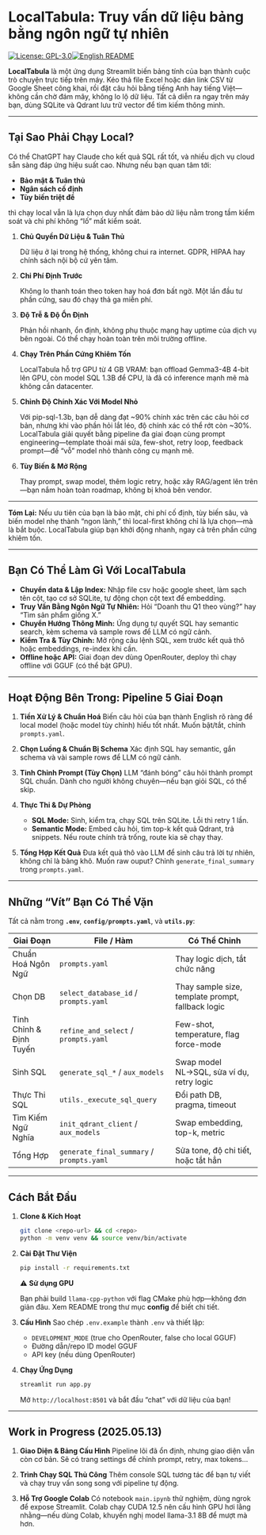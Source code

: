 # LocalTabula: Truy vấn dữ liệu bảng bằng ngôn ngữ tự nhiên
[![License: GPL-3.0](https://img.shields.io/badge/license-GPLv3-yellow.svg)](https://www.gnu.org/licenses/gpl-3.0.en.html)[![English README](https://img.shields.io/badge/README-English-blue)](README.md)

**LocalTabula** là một ứng dụng Streamlit biến bảng tính của bạn thành cuộc trò chuyện trực tiếp trên máy. Kéo thả file Excel hoặc dán link CSV từ Google Sheet công khai, rồi đặt câu hỏi bằng tiếng Anh hay tiếng Việt—không cần chờ đám mây, không lo lộ dữ liệu. Tất cả diễn ra ngay trên máy bạn, dùng SQLite và Qdrant lưu trữ vector để tìm kiếm thông minh.

---

## Tại Sao Phải Chạy Local?

Có thể ChatGPT hay Claude cho kết quả SQL rất tốt, và nhiều dịch vụ cloud sẵn sàng đáp ứng hiệu suất cao. Nhưng nếu bạn quan tâm tới:

* **Bảo mật & Tuân thủ**
* **Ngân sách cố định**
* **Tùy biến triệt để**

thì chạy local vẫn là lựa chọn duy nhất đảm bảo dữ liệu nằm trong tầm kiểm soát và chi phí không “lố” mất kiểm soát.

1. **Chủ Quyền Dữ Liệu & Tuân Thủ**

   Dữ liệu ở lại trong hệ thống, không chui ra internet. GDPR, HIPAA hay chính sách nội bộ cứ yên tâm.

2. **Chi Phí Định Trước**

   Không lo thanh toán theo token hay hoá đơn bất ngờ. Một lần đầu tư phần cứng, sau đó chạy thả ga miễn phí.

3. **Độ Trễ & Độ Ổn Định**

   Phản hồi nhanh, ổn định, không phụ thuộc mạng hay uptime của dịch vụ bên ngoài. Có thể chạy hoàn toàn trên môi trường offline.

4. **Chạy Trên Phần Cứng Khiêm Tốn**

   LocalTabula hỗ trợ GPU từ 4 GB VRAM: bạn offload Gemma3-4B 4-bit lên GPU, còn model SQL 1.3B để CPU, là đã có inference mạnh mẽ mà không cần datacenter.

5. **Chỉnh Độ Chính Xác Với Model Nhỏ**

   Với pip-sql-1.3b, bạn dễ dàng đạt \~90% chính xác trên các câu hỏi cơ bản, nhưng khi vào phần hỏi lắt léo, độ chính xác có thể rớt còn \~30%. LocalTabula giải quyết bằng pipeline đa giai đoạn cùng prompt engineering—template thoải mái sửa, few-shot, retry loop, feedback prompt—để “vỗ” model nhỏ thành công cụ mạnh mẽ.

6. **Tùy Biến & Mở Rộng**

   Thay prompt, swap model, thêm logic retry, hoặc xây RAG/agent lên trên—bạn nắm hoàn toàn roadmap, không bị khoá bên vendor.

---

**Tóm Lại:** Nếu ưu tiên của bạn là bảo mật, chi phí cố định, tùy biến sâu, và biến model nhẹ thành “ngon lành,” thì local-first không chỉ là lựa chọn—mà là bắt buộc. LocalTabula giúp bạn khởi động nhanh, ngay cả trên phần cứng khiêm tốn.

---

## Bạn Có Thể Làm Gì Với LocalTabula

* **Chuyển data & Lập Index:** Nhập file csv hoặc google sheet, làm sạch tên cột, tạo cơ sở SQLite, tự động chọn cột text để embedding.
* **Truy Vấn Bằng Ngôn Ngữ Tự Nhiên:** Hỏi “Doanh thu Q1 theo vùng?” hay “Tìm sản phẩm giống X.”
* **Chuyển Hướng Thông Minh:** Ứng dụng tự quyết SQL hay semantic search, kèm schema và sample rows để LLM có ngữ cảnh.
* **Kiểm Tra & Tùy Chỉnh:** Mở rộng câu lệnh SQL, xem trước kết quả thô hoặc embeddings, re-index khi cần.
* **Offline hoặc API:** Giai đoạn dev dùng OpenRouter, deploy thì chạy offline với GGUF (có thể bật GPU).

---

## Hoạt Động Bên Trong: Pipeline 5 Giai Đoạn

1. **Tiền Xử Lý & Chuẩn Hoá**
   Biến câu hỏi của bạn thành English rõ ràng để local model (hoặc model tùy chỉnh) hiểu tốt nhất. Muốn bật/tắt, chỉnh `prompts.yaml`.

2. **Chọn Luồng & Chuẩn Bị Schema**
   Xác định SQL hay semantic, gắn schema và vài sample rows để LLM có ngữ cảnh.

3. **Tinh Chỉnh Prompt (Tùy Chọn)**
   LLM “đánh bóng” câu hỏi thành prompt SQL chuẩn. Dành cho người không chuyên—nếu bạn giỏi SQL, có thể skip.

4. **Thực Thi & Dự Phòng**

   * **SQL Mode:** Sinh, kiểm tra, chạy SQL trên SQLite. Lỗi thì retry 1 lần.
   * **Semantic Mode:** Embed câu hỏi, tìm top-k kết quả Qdrant, trả snippets.
     Nếu route chính trả trống, route kia sẽ chạy thay.

5. **Tổng Hợp Kết Quả**
   Đưa kết quả thô vào LLM để sinh câu trả lời tự nhiên, không chỉ là bảng khô. Muốn raw ouput? Chỉnh `generate_final_summary` trong `prompts.yaml`.

---

## Những “Vít” Bạn Có Thể Vặn

Tất cả nằm trong **`.env`**, **`config/prompts.yaml`**, và **`utils.py`**:

| Giai Đoạn               | File / Hàm                                | Có Thể Chỉnh                                      |
| ----------------------- | ----------------------------------------- | ------------------------------------------------- |
| Chuẩn Hoá Ngôn Ngữ      | `prompts.yaml`                            | Thay logic dịch, tắt chức năng                    |
| Chọn DB                 | `select_database_id` / `prompts.yaml`     | Thay sample size, template prompt, fallback logic |
| Tinh Chỉnh & Định Tuyến | `refine_and_select` / `prompts.yaml`      | Few-shot, temperature, flag force-mode            |
| Sinh SQL                | `generate_sql_*` / `aux_models`           | Swap model NL→SQL, sửa ví dụ, retry logic         |
| Thực Thi SQL            | `utils._execute_sql_query`                | Đổi path DB, pragma, timeout                      |
| Tìm Kiếm Ngữ Nghĩa      | `init_qdrant_client` / `aux_models`       | Swap embedding, top-k, metric                     |
| Tổng Hợp                | `generate_final_summary` / `prompts.yaml` | Sửa tone, độ chi tiết, hoặc tắt hẳn               |

---

## Cách Bắt Đầu

1. **Clone & Kích Hoạt**

   ```bash
   git clone <repo-url> && cd <repo>  
   python -m venv venv && source venv/bin/activate  
   ```

2. **Cài Đặt Thư Viện**

   ```bash
   pip install -r requirements.txt
   ```

   ⚠️ **Sử dụng GPU**

   Bạn phải build `llama-cpp-python` với flag CMake phù hợp—không đơn giản đâu. Xem README trong thư mục **config** để biết chi tiết.

3. **Cấu Hình**
   Sao chép `.env.example` thành `.env` và thiết lập:

   * `DEVELOPMENT_MODE` (true cho OpenRouter, false cho local GGUF)
   * Đường dẫn/repo ID model GGUF
   * API key (nếu dùng OpenRouter)

4. **Chạy Ứng Dụng**

   ```bash
   streamlit run app.py
   ```

   Mở `http://localhost:8501` và bắt đầu “chat” với dữ liệu của bạn!

---

## **Work in Progress (2025.05.13)**

1. **Giao Diện & Bảng Cấu Hình**
   Pipeline lõi đã ổn định, nhưng giao diện vẫn còn cơ bản. Sẽ có trang settings để chỉnh prompt, retry, max tokens…

2. **Trình Chạy SQL Thủ Công**
   Thêm console SQL tương tác để bạn tự viết và chạy truy vấn song song với pipeline tự động.

3. **Hỗ Trợ Google Colab**
   Có notebook `main.ipynb` thử nghiệm, dùng ngrok để expose Streamlit. Colab chạy CUDA 12.5 nên cấu hình GPU hơi lằng nhằng—nếu dùng Colab, khuyến nghị model llama-3.1 8B để mượt mà hơn.
